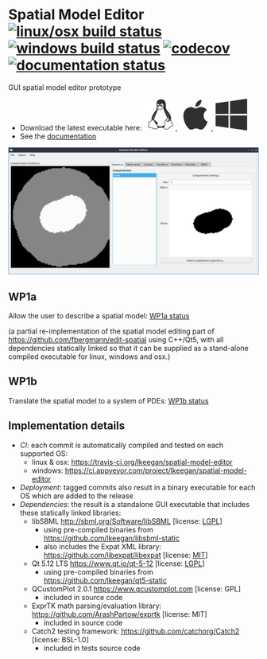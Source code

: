 # Spatial Model Editor [![linux/osx build status](https://travis-ci.org/lkeegan/spatial-model-editor.svg?branch=master)](https://travis-ci.org/lkeegan/spatial-model-editor) [![windows build status](https://ci.appveyor.com/api/projects/status/0m87yyaalrrj5ndn?svg=true)](https://ci.appveyor.com/project/lkeegan/spatial-model-editor) [![codecov](https://codecov.io/gh/lkeegan/spatial-model-editor/branch/master/graph/badge.svg)](https://codecov.io/gh/lkeegan/spatial-model-editor) [![documentation status](https://readthedocs.org/projects/spatial-model-editor/badge/)](https://spatial-model-editor.readthedocs.io/en/latest/)

GUI spatial model editor prototype

  - Download the latest executable here: [![linux](docs/img/icon-linux.png)](https://github.com/lkeegan/spatial-model-editor/releases/latest/download/spatial-model-editor), [![mac](docs/img/icon-osx.png)](https://github.com/lkeegan/spatial-model-editor/releases/latest/download/spatial-model-editor.dmg), [![windows](docs/img/icon-windows.png)](https://github.com/lkeegan/spatial-model-editor/releases/latest/download/spatial-model-editor.exe)
  - See the [documentation](https://spatial-model-editor.readthedocs.io/en/latest/)

![screenshot](docs/img/geometry.png)

## WP1a
Allow the user to describe a spatial model: [WP1a status](https://github.com/lkeegan/spatial-model-editor/projects/1)

(a partial re-implementation of the spatial model editing part of https://github.com/fbergmann/edit-spatial using C++/Qt5, with all dependencies statically linked so that it can be supplied as a stand-alone compiled executable for linux, windows and osx.)

## WP1b
Translate the spatial model to a system of PDEs: [WP1b status](https://github.com/lkeegan/spatial-model-editor/projects/2)

## Implementation details

  - _CI_: each commit is automatically compiled and tested on each supported OS:
    - linux & osx: https://travis-ci.org/lkeegan/spatial-model-editor
    - windows: https://ci.appveyor.com/project/lkeegan/spatial-model-editor
  - _Deployment_: tagged commits also result in a binary executable for each OS which are added to the release
  - _Dependencies_: the result is a standalone GUI executable that includes these statically linked libraries:
    - libSBML http://sbml.org/Software/libSBML [license: [LGPL](http://sbml.org/Software/libSBML/LibSBML_License)]
      - using pre-compiled binaries from https://github.com/lkeegan/libsbml-static
      - also includes the Expat XML library: https://github.com/libexpat/libexpat [license: [MIT](https://github.com/libexpat/libexpat/blob/master/expat/COPYING)]
    - Qt 5.12 LTS https://www.qt.io/qt-5-12 [license: [LGPL](https://doc.qt.io/qt-5/lgpl.html)]
      - using pre-compiled binaries from https://github.com/lkeegan/qt5-static
    - QCustomPlot 2.0.1 https://www.qcustomplot.com [license: GPL]
      - included in source code
    - ExprTK math parsing/evaluation library: https://github.com/ArashPartow/exprtk [license: MIT]
      - included in source code
    - Catch2 testing framework: https://github.com/catchorg/Catch2 [license: BSL-1.0]
      - included in tests source code
